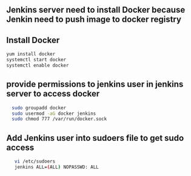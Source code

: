 ## Jenkins server need to install Docker because Jenkin need to push image to docker registry 
## Install Docker 
```sh
yum install docker
systemctl start docker
systemctl enable docker
```

## provide permissions to jenkins user in jenkins server to access docker
```sh
  sudo groupadd docker
  sudo usermod -aG docker jenkins
  sudo chmod 777 /var/run/docker.sock
```
## Add Jenkins user into sudoers file to get sudo access
```sh
   vi /etc/sudoers
   jenkins ALL=(ALL) NOPASSWD: ALL
```   
   

